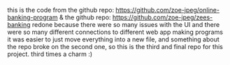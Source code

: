 this is the code from the github repo: https://github.com/zoe-jpeg/online-banking-program & the github repo: https://github.com/zoe-jpeg/zees-banking redone because there were so many issues with the UI and there were so many different connections to different web app making programs it was easier to just move everything into a new file, and something about the repo broke on the second one, so this is the third and final repo for this project. third times a charm :)
